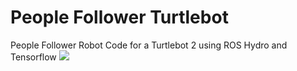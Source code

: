 # People Follower Turtlebot
People Follower Robot Code for a Turtlebot 2 using ROS Hydro and Tensorflow
![](ezgif.com-optimize.gif)
